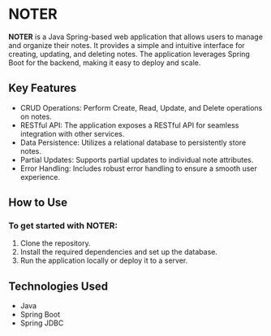 # NOTER

**NOTER** is a Java Spring-based web application that allows users to manage and organize their notes. It provides a simple and intuitive interface for creating, updating, and deleting notes. The application leverages Spring Boot for the backend, making it easy to deploy and scale.

## Key Features
- CRUD Operations: Perform Create, Read, Update, and Delete operations on notes.
- RESTful API: The application exposes a RESTful API for seamless integration with other services.
- Data Persistence: Utilizes a relational database to persistently store notes.
- Partial Updates: Supports partial updates to individual note attributes.
- Error Handling: Includes robust error handling to ensure a smooth user experience.
## How to Use
### To get started with NOTER:

1. Clone the repository.
2. Install the required dependencies and set up the database.
3. Run the application locally or deploy it to a server.

## Technologies Used
- Java
- Spring Boot
- Spring JDBC